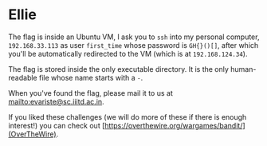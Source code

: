 # Ellie

The flag is inside an Ubuntu VM, I ask you to `ssh` into my personal computer, `192.168.33.113` as user `first_time` whose password is `GH{}()[]`, after which you'll be automatically redirected to the VM (which is at `192.168.124.34`).

The flag is stored inside the only executable directory. It is the only human-readable file whose name starts with a `-`.

When you've found the flag, please mail it to us at [mailto:evariste@sc.iiitd.ac.in](evariste@sc.iitd.ac.in).

If you liked these challenges (we will do more of these if there is enough interest!) you can check out [https://overthewire.org/wargames/bandit/](OverTheWire).

